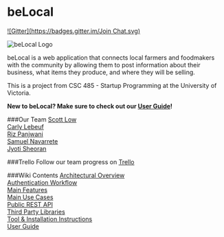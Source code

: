 beLocal
======

[![Gitter](https://badges.gitter.im/Join Chat.svg)](https://gitter.im/rpanjwani/beLocal?utm_source=badge&utm_medium=badge&utm_campaign=pr-badge&utm_content=badge)

![beLocal Logo](http://drive.google.com/uc?id=0B5qWf9vc8yiRRFhhMENsRS11RUk)

beLocal is a web application that connects local farmers and foodmakers with the community by allowing them to post information about their business, what items they produce, and where they will be selling. 

This is a project from CSC 485 - Startup Programming at the University of Victoria.

**New to beLocal? Make sure to check out our [User Guide](https://github.com/rpanjwani/beLocal/wiki/User-Guide)!**

###Our Team
[Scott Low](https://github.com/scottlow)  
[Carly Lebeuf](https://github.com/clebeuf)  
[Riz Panjwani](https://github.com/rpanjwani)  
[Samuel Navarrete](https://github.com/cakebrewery)  
[Jyoti Sheoran](https://github.com/sheoranjs24)

###Trello 
Follow our team progress on [Trello](https://trello.com/b/3ivzzaQ3/belocal)

###Wiki Contents
[Architectural Overview](https://github.com/rpanjwani/beLocal/wiki/Architectural-Overview)  
[Authentication Workflow](https://github.com/rpanjwani/beLocal/wiki/Authentication-Workflow)  
[Main Features](https://github.com/rpanjwani/beLocal/wiki/Main-Features)  
[Main Use Cases](https://github.com/rpanjwani/beLocal/wiki/Main-Use-Cases)  
[Public REST API](https://github.com/rpanjwani/beLocal/wiki/Public-REST-API)  
[Third Party Libraries](https://github.com/rpanjwani/beLocal/wiki/Third-Party-Libraries)  
[Tool & Installation Instructions](https://github.com/rpanjwani/beLocal/wiki/Tools-&-Installation-Instructions)  
[User Guide](https://github.com/rpanjwani/beLocal/wiki/User-Guide)  
